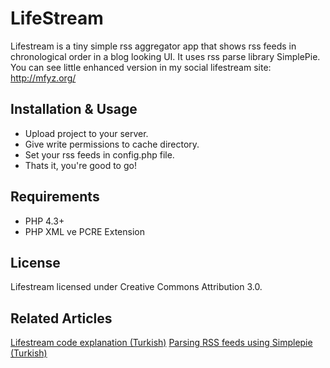 LifeStream
==========
Lifestream is a tiny simple rss aggregator app that shows rss feeds in chronological order in a blog looking UI. It uses rss parse library SimplePie. You can see little enhanced version in my social lifestream site: http://mfyz.org/

Installation & Usage
--------
* Upload project to your server.
* Give write permissions to cache directory.
* Set your rss feeds in config.php file.
* Thats it, you're good to go!

Requirements
--------
* PHP 4.3+
* PHP XML ve PCRE Extension

License
--------
Lifestream licensed under Creative Commons Attribution 3.0.

Related Articles
--------
[Lifestream code explanation (Turkish)](http://mfyz.com/rsslerden-lifestream)
[Parsing RSS feeds using Simplepie (Turkish)](http://mfyz.com/simplepie-ile-rss-islemek-okumak/)
